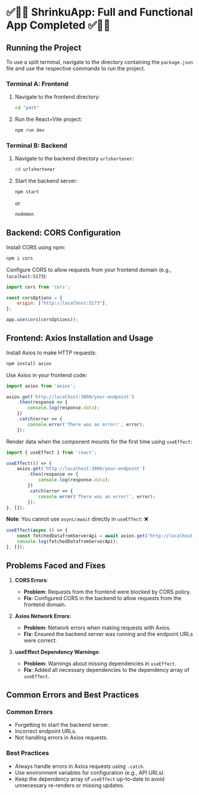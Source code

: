 # ✅🐱‍🐉 ShrinkuApp: Full and Functional App Completed ✅🐱‍💻

## Running the Project

To use a split terminal, navigate to the directory containing the `package.json` file and use the respective commands to run the project.

### Terminal A: Frontend
1. Navigate to the frontend directory:
    ```sh
    cd "path"
    ```
2. Run the React+Vite project:
    ```sh
    npm run dev
    ```

### Terminal B: Backend
1. Navigate to the backend directory `urlshortener`:
    ```sh
    cd urlshortener
    ```
2. Start the backend server:
    ```sh
    npm start
    ```
    or
    ```sh
    nodemon
    ```

## Backend: CORS Configuration

Install CORS using npm:
```sh
npm i cors
```

Configure CORS to allow requests from your frontend domain (e.g., `localhost:5173`):
```javascript
import cors from 'cors';

const corsOptions = {
    origin: ["http://localhost:5173"],
};

app.use(cors(corsOptions));
```

## Frontend: Axios Installation and Usage

Install Axios to make HTTP requests:
```sh
npm install axios
```

Use Axios in your frontend code:
```javascript
import axios from 'axios';

axios.get('http://localhost:3000/your-endpoint')
    .then(response => {
        console.log(response.data);
    })
    .catch(error => {
        console.error('There was an error!', error);
    });
```

Render data when the component mounts for the first time using `useEffect`:
```javascript
import { useEffect } from 'react';

useEffect(() => {
    axios.get('http://localhost:3000/your-endpoint')
        .then(response => {
            console.log(response.data);
        })
        .catch(error => {
            console.error('There was an error!', error);
        });
}, []);
```

**Note**: You cannot use `async/await` directly in `useEffect`:
❌
```javascript
useEffect(async () => {
    const fetchedDatafromServerApi = await axios.get("http://localhost:8000/api/test");
    console.log(fetchedDatafromServerApi);
}, []);
```

## Problems Faced and Fixes

1. **CORS Errors**:
   - **Problem**: Requests from the frontend were blocked by CORS policy.
   - **Fix**: Configured CORS in the backend to allow requests from the frontend domain.

2. **Axios Network Errors**:
   - **Problem**: Network errors when making requests with Axios.
   - **Fix**: Ensured the backend server was running and the endpoint URLs were correct.

3. **useEffect Dependency Warnings**:
   - **Problem**: Warnings about missing dependencies in `useEffect`.
   - **Fix**: Added all necessary dependencies to the dependency array of `useEffect`.

## Common Errors and Best Practices

### Common Errors
- Forgetting to start the backend server.
- Incorrect endpoint URLs.
- Not handling errors in Axios requests.

### Best Practices
- Always handle errors in Axios requests using `.catch`.
- Use environment variables for configuration (e.g., API URLs).
- Keep the dependency array of `useEffect` up-to-date to avoid unnecessary re-renders or missing updates.
